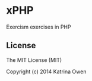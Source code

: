 # xPHP

Exercism exercises in PHP
## License
The MIT License (MIT)

Copyright (c) 2014 Katrina Owen
